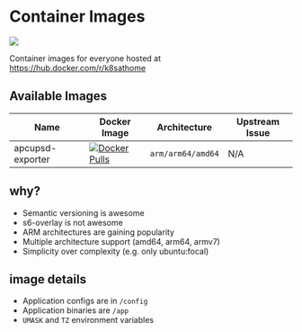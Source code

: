 # Container Images

<a href="https://app.fossa.com/projects/git%2Bgithub.com%2Fk8s-at-home%2Fcontainer-images?ref=badge_shield" alt="FOSSA Status"><img src="https://app.fossa.com/api/projects/git%2Bgithub.com%2Fk8s-at-home%2Fcontainer-images.svg?type=shield"/></a>

Container images for everyone hosted at https://hub.docker.com/r/k8sathome

## Available Images

| Name | Docker Image | Architecture | Upstream Issue |
|------|--------------|--------------|----------------|
| apcupsd-exporter | [![Docker Pulls](https://img.shields.io/docker/pulls/raspbernetes/apcupsd-exporter)](https://hub.docker.com/r/raspbernetes/apcupsd-exporter) | `arm/arm64/amd64` | N/A |

## why?

- Semantic versioning is awesome
- s6-overlay is not awesome
- ARM architectures are gaining popularity
- Multiple architecture support (amd64, arm64, armv7)
- Simplicity over complexity (e.g. only ubuntu:focal)

## image details

- Application configs are in `/config`
- Application binaries are `/app`
- `UMASK` and `TZ` environment variables
